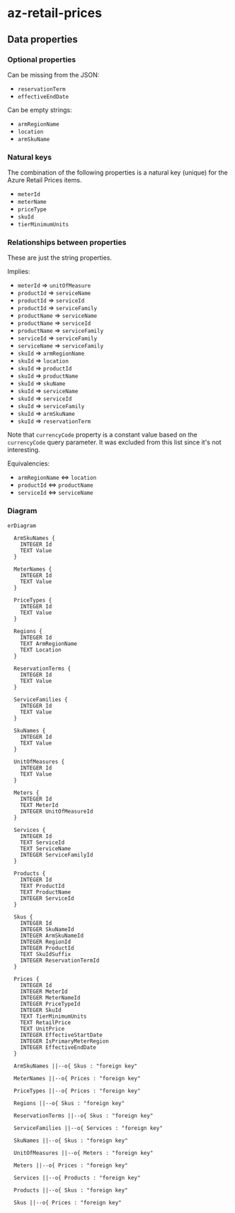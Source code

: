 # az-retail-prices

## Data properties

### Optional properties

Can be missing from the JSON:

- `reservationTerm`
- `effectiveEndDate`

Can be empty strings:

- `armRegionName`
- `location`
- `armSkuName`

### Natural keys

The combination of the following properties is a natural key (unique) for the Azure Retail Prices items.

- `meterId`
- `meterName`
- `priceType`
- `skuId`
- `tierMinimumUnits`

### Relationships between properties

These are just the string properties.

Implies:
- `meterId` ⇒ `unitOfMeasure`
- `productId` ⇒ `serviceName`
- `productId` ⇒ `serviceId`
- `productId` ⇒ `serviceFamily`
- `productName` ⇒ `serviceName`
- `productName` ⇒ `serviceId`
- `productName` ⇒ `serviceFamily`
- `serviceId` ⇒ `serviceFamily`
- `serviceName` ⇒ `serviceFamily`
- `skuId` ⇒ `armRegionName`
- `skuId` ⇒ `location`
- `skuId` ⇒ `productId`
- `skuId` ⇒ `productName`
- `skuId` ⇒ `skuName`
- `skuId` ⇒ `serviceName`
- `skuId` ⇒ `serviceId`
- `skuId` ⇒ `serviceFamily`
- `skuId` ⇒ `armSkuName`
- `skuId` ⇒ `reservationTerm`

Note that `currencyCode` property is a constant value based on the `currencyCode` query parameter. It was excluded from
this list since it's not interesting.

Equivalencies:
- `armRegionName` ⇔ `location`
- `productId` ⇔ `productName`
- `serviceId` ⇔ `serviceName`

### Diagram

```mermaid
erDiagram

  ArmSkuNames {
    INTEGER Id
    TEXT Value
  }

  MeterNames {
    INTEGER Id
    TEXT Value
  }

  PriceTypes {
    INTEGER Id
    TEXT Value
  }

  Regions {
    INTEGER Id
    TEXT ArmRegionName
    TEXT Location
  }

  ReservationTerms {
    INTEGER Id
    TEXT Value
  }

  ServiceFamilies {
    INTEGER Id
    TEXT Value
  }

  SkuNames {
    INTEGER Id
    TEXT Value
  }

  UnitOfMeasures {
    INTEGER Id
    TEXT Value
  }

  Meters {
    INTEGER Id
    TEXT MeterId
    INTEGER UnitOfMeasureId
  }

  Services {
    INTEGER Id
    TEXT ServiceId
    TEXT ServiceName
    INTEGER ServiceFamilyId
  }

  Products {
    INTEGER Id
    TEXT ProductId
    TEXT ProductName
    INTEGER ServiceId
  }

  Skus {
    INTEGER Id
    INTEGER SkuNameId
    INTEGER ArmSkuNameId
    INTEGER RegionId
    INTEGER ProductId
    TEXT SkuIdSuffix
    INTEGER ReservationTermId
  }

  Prices {
    INTEGER Id
    INTEGER MeterId
    INTEGER MeterNameId
    INTEGER PriceTypeId
    INTEGER SkuId
    TEXT TierMinimumUnits
    TEXT RetailPrice
    TEXT UnitPrice
    INTEGER EffectiveStartDate
    INTEGER IsPrimaryMeterRegion
    INTEGER EffectiveEndDate
  }

  ArmSkuNames ||--o{ Skus : "foreign key"

  MeterNames ||--o{ Prices : "foreign key"

  PriceTypes ||--o{ Prices : "foreign key"

  Regions ||--o{ Skus : "foreign key"

  ReservationTerms ||--o{ Skus : "foreign key"

  ServiceFamilies ||--o{ Services : "foreign key"

  SkuNames ||--o{ Skus : "foreign key"

  UnitOfMeasures ||--o{ Meters : "foreign key"

  Meters ||--o{ Prices : "foreign key"

  Services ||--o{ Products : "foreign key"

  Products ||--o{ Skus : "foreign key"

  Skus ||--o{ Prices : "foreign key"
```
